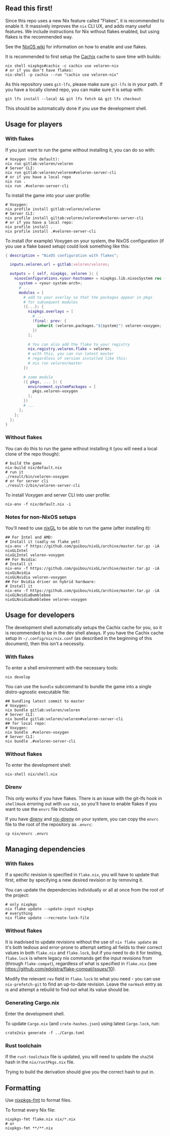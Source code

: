 ## Read this first!

Since this repo uses a new Nix feature called "Flakes", it is recommended to enable it.
It massively improves the `nix` CLI UX, and adds many useful features.
We include instructions for Nix without flakes enabled, but using flakes is the recommended way.

See the [NixOS wiki](https://nixos.wiki/wiki/Flakes) for information on how to enable and use flakes.

It is recommended to first setup the [Cachix](https://cachix.org) cache to save time with builds:
```shell
nix shell nixpkgs#cachix -c cachix use veloren-nix
# or if you don't have flakes:
nix-shell -p cachix --run "cachix use veloren-nix"
```

As this repository uses `git-lfs`, please make sure `git-lfs` is in your path.
If you have a locally cloned repo, you can make sure it is setup with:
```shell
git lfs install --local && git lfs fetch && git lfs checkout
```
This should be automatically done if you use the development shell.

## Usage for players

### With flakes

If you just want to run the game without installing it, you can do so with:
```shell
# Voxygen (the default):
nix run gitlab:veloren/veloren
# Server CLI:
nix run gitlab:veloren/veloren#veloren-server-cli
# or if you have a local repo
nix run .
nix run .#veloren-server-cli
```

To install the game into your user profile:
```shell
# Voxygen:
nix profile install gitlab:veloren/veloren
# Server CLI:
nix profile install giltab:veloren/veloren#veloren-server-cli
# or if you have a local repo:
nix profile install .
nix profile install .#veloren-server-cli
```

To install (for example) Voxygen on your system, the NixOS configuration (if you use a flake based setup) could look something like this:
```nix
{ description = "NixOS configuration with flakes";

  inputs.veloren.url = gitlab:veloren/veloren;

  outputs = { self, nixpkgs, veloren }: {
    nixosConfigurations.<your-hostname> = nixpkgs.lib.nixosSystem rec {
      system = <your-system-arch>;
      # ...
      modules = [
        # add to your overlay so that the packages appear in pkgs
        # for subsequent modules
        ({...}: {
          nixpkgs.overlays = [
            # ...
            (final: prev: {
              inherit (veloren.packages."${system}") veloren-voxygen;
            })
          ];

          # You can also add the flake to your registry
          nix.registry.veloren.flake = veloren;
          # with this, you can run latest master
          # regardless of version installed like this:
          # nix run veloren/master
        })

        # some module
        ({ pkgs, ... }: {
          environment.systemPackages = [
            pkgs.veloren-voxygen
          ];
        })
        # ...
      ];
    };
  };
}
```

### Without flakes

You can do this to run the game without installing it (you will need a local clone of the repo though):
```shell
# build the game
nix-build nix/default.nix
# run it
./result/bin/veloren-voxygen
# or for server cli
./result-2/bin/veloren-server-cli
```

To install Voxygen and server CLI into user profile:
```shell
nix-env -f nix/default.nix -i
```

### Notes for non-NixOS setups

You'll need to use [nixGL](https://github.com/guibou/nixGL) to be able to run the game (after installing it):
```shell
## For Intel and AMD:
# Install it (sadly no flake yet)
nix-env -f https://github.com/guibou/nixGL/archive/master.tar.gz -iA nixGLIntel
nixGLIntel veloren-voxygen
## For Nvidia:
# Install it
nix-env -f https://github.com/guibou/nixGL/archive/master.tar.gz -iA nixGLNvidia
nixGLNvidia veloren-voxygen
## For Nvidia driver on hybrid hardware:
# Install it
nix-env -f https://github.com/guibou/nixGL/archive/master.tar.gz -iA nixGLNvidiaBumblebee
nixGLNvidiaBumblebee veloren-voxygen
```

## Usage for developers

The development shell automatically setups the Cachix cache for you, so it is recommended to be in the dev shell always.
If you have the Cachix cache setup in `~/.config/nix/nix.conf` (as described in the beginning of this document), then this isn't a necessity.

### With flakes

To enter a shell environment with the necessary tools:
```shell
nix develop
```

You can use the `bundle` subcommand to bundle the game into a single distro-agnostic executable file:
```shell
## bundling latest commit to master
# Voxygen:
nix bundle gitlab:veloren/veloren
# Server CLI:
nix bundle gitlab:veloren/veloren#veloren-server-cli
## for local repo:
# Voxygen:
nix bundle .#veloren-voxygen
# Server CLI:
nix bundle .#veloren-server-cli
```

### Without flakes

To enter the development shell:
```shell
nix-shell nix/shell.nix
```

### Direnv

This only works if you have flakes. There is an issue with the git-lfs hook in `shellHook` erroring out with `use nix`, so you'll have to enable flakes if you want to use the `envrc` file included.

If you have [direnv](https://direnv.net) and [nix-direnv](https://github.com/nix-community/nix-direnv) on your system, you can copy the `envrc` file to the root of the repository as `.envrc`:
```shell
cp nix/envrc .envrc
```

## Managing dependencies

### With flakes

If a specific revision is specified in `flake.nix`, you will have to update that first, either by specifying a new desired revision or by removing it.

You can update the dependencies individually or all at once from the root of the project:
```shell
# only nixpkgs
nix flake update --update-input nixpkgs
# everything
nix flake update --recreate-lock-file
```

### Without flakes

It is inadvised to update revisions without the use of `nix flake update` as it's both tedious and error-prone to attempt setting all fields to their correct values in both `flake.nix` and `flake.lock`, but if you need to do it for testing, `flake.lock` is where legacy nix commands get the input revisions from (through `flake-compat`), regardless of what is specified in `flake.nix` (see https://github.com/edolstra/flake-compat/issues/10). 

Modify the relevant `rev` field in `flake.lock` to what you need - you can use `nix-prefetch-git` to find an up-to-date revision. Leave the `narHash` entry as is and attempt a rebuild to find out what its value should be.

### Generating Cargo.nix

Enter the development shell.

To update `Cargo.nix` (and `crate-hashes.json`) using latest `Cargo.lock`, run:
```shell
crate2nix generate -f ../Cargo.toml
```

### Rust toolchain

If the `rust-toolchain` file is updated, you will need to update the `sha256` hash in the `nix/rustPkgs.nix` file.

Trying to build the derivation should give you the correct hash to put in.

## Formatting

Use [nixpkgs-fmt](https://github.com/nix-community/nixpkgs-fmt) to format files.

To format every Nix file:
```shell
nixpkgs-fmt flake.nix nix/*.nix
# or
nixpkgs-fmt **/**.nix
```
